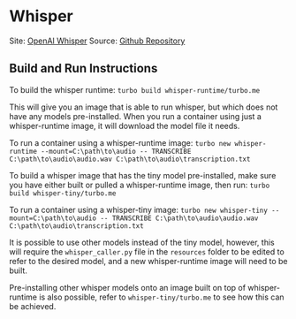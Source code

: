 # Whisper

Site: [OpenAI Whisper](https://openai.com/blog/whisper/)
Source: [Github Repository](https://github.com/openai/whisper)

## Build and Run Instructions

To build the whisper runtime:
`turbo build whisper-runtime/turbo.me`

This will give you an image that is able to run whisper, but which does not have any models pre-installed. When you run a container using just a whisper-runtime image, it will download the model file it needs.

To run a container using a whisper-runtime image:
`turbo new whisper-runtime --mount=C:\path\to\audio -- TRANSCRIBE C:\path\to\audio\audio.wav C:\path\to\audio\transcription.txt`

To build a whisper image that has the tiny model pre-installed, make sure you have either built or pulled a whisper-runtime image, then run:
`turbo build whisper-tiny/turbo.me`

To run a container using a whisper-tiny image:
`turbo new whisper-tiny --mount=C:\path\to\audio -- TRANSCRIBE C:\path\to\audio\audio.wav C:\path\to\audio\transcription.txt`

It is possible to use other models instead of the tiny model, however, this will require the `whisper_caller.py` file in the `resources` folder to be edited to refer to the desired model, and a new whisper-runtime image will need to be built.

Pre-installing other whisper models onto an image built on top of whisper-runtime is also possible, refer to `whisper-tiny/turbo.me` to see how this can be achieved.